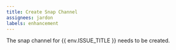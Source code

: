 ```yaml
---
title: Create Snap Channel
assignees: jardon
labels: enhancement
---
```

The snap channel for {{ env.ISSUE_TITLE }} needs to be created.

